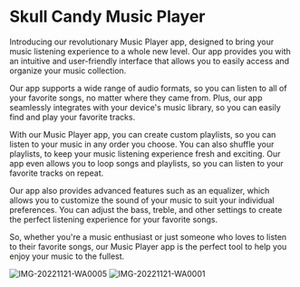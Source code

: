# Skull Candy Music Player

Introducing our revolutionary Music Player app, designed to bring your music listening experience to a whole new level. Our app provides you with an intuitive and user-friendly interface that allows you to easily access and organize your music collection.

Our app supports a wide range of audio formats, so you can listen to all of your favorite songs, no matter where they came from. Plus, our app seamlessly integrates with your device's music library, so you can easily find and play your favorite tracks.

With our Music Player app, you can create custom playlists, so you can listen to your music in any order you choose. You can also shuffle your playlists, to keep your music listening experience fresh and exciting. Our app even allows you to loop songs and playlists, so you can listen to your favorite tracks on repeat.

Our app also provides advanced features such as an equalizer, which allows you to customize the sound of your music to suit your individual preferences. You can adjust the bass, treble, and other settings to create the perfect listening experience for your favorite songs.

So, whether you're a music enthusiast or just someone who loves to listen to their favorite songs, our Music Player app is the perfect tool to help you enjoy your music to the fullest.

![IMG-20221121-WA0005](https://user-images.githubusercontent.com/93087161/203332619-52b5bb4f-02b6-40a4-bf52-f361421b9d99.jpg)
![IMG-20221121-WA0001](https://user-images.githubusercontent.com/93087161/203382401-5a60bb81-c479-46a3-95f8-094f4f527d0e.jpg)


